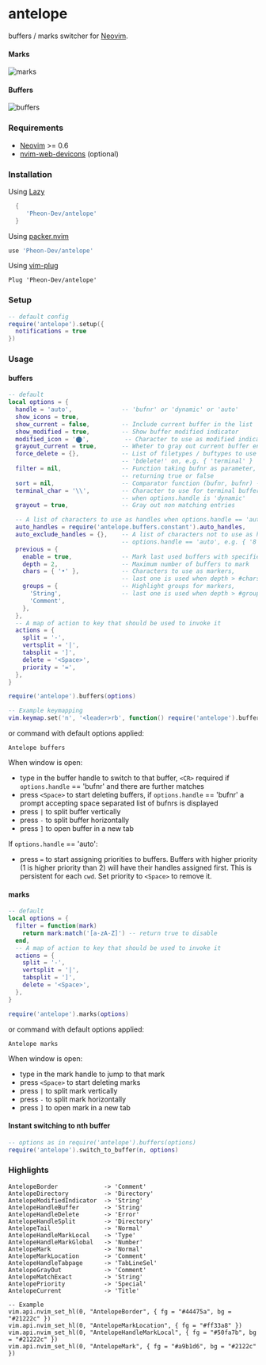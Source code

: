 
# antelope

buffers / marks switcher for [Neovim](https://github.com/neovim/neovim).

#### Marks
![marks](marks.png)

#### Buffers
![buffers](buffers.png)

### Requirements
- [Neovim](https://github.com/neovim/neovim) >= 0.6
- [nvim-web-devicons](https://github.com/kyazdani42/nvim-web-devicons) (optional)

### Installation

Using [Lazy](https://github.com/folke/lazy.nvim)
```lua
  {
     'Pheon-Dev/antelope'
  }
```

Using [packer.nvim](https://github.com/wbthomason/packer.nvim)
```lua
use 'Pheon-Dev/antelope'
```

Using [vim-plug](https://github.com/junegunn/vim-plug)
```vim
Plug 'Pheon-Dev/antelope'
```

### Setup

```lua
-- default config
require('antelope').setup({
  notifications = true
})
```

### Usage

#### buffers

```lua
-- default
local options = {
  handle = 'auto',              -- 'bufnr' or 'dynamic' or 'auto'
  show_icons = true,
  show_current = false,         -- Include current buffer in the list
  show_modified = true,         -- Show buffer modified indicator
  modified_icon = '⬤',          -- Character to use as modified indicator
  grayout_current = true,       -- Wheter to gray out current buffer entry
  force_delete = {},            -- List of filetypes / buftypes to use
                                -- 'bdelete!' on, e.g. { 'terminal' }
  filter = nil,                 -- Function taking bufnr as parameter,
                                -- returning true or false
  sort = nil,                   -- Comparator function (bufnr, bufnr) -> bool
  terminal_char = '\\',         -- Character to use for terminal buffer handles
                                -- when options.handle is 'dynamic'
  grayout = true,               -- Gray out non matching entries

  -- A list of characters to use as handles when options.handle == 'auto'
  auto_handles = require('antelope.buffers.constant').auto_handles,
  auto_exclude_handles = {},    -- A list of characters not to use as handles when
                                -- options.handle == 'auto', e.g. { '8', '9', 'j', 'k' }
  previous = {
    enable = true,              -- Mark last used buffers with specified chars and colors
    depth = 2,                  -- Maximum number of buffers to mark
    chars = { '•' },            -- Characters to use as markers,
                                -- last one is used when depth > #chars
    groups = {                  -- Highlight groups for markers,
      'String',                 -- last one is used when depth > #groups
      'Comment',
    },
  },
  -- A map of action to key that should be used to invoke it
  actions = {
    split = '-',
    vertsplit = '|',
    tabsplit = ']',
    delete = '<Space>',
    priority = '=',
  },
}

require('antelope').buffers(options)

-- Example keymapping
vim.keymap.set('n', '<leader>rb', function() require('antelope').buffers(buffer_options) end, {})
```

or command with default options applied:

```
Antelope buffers
```

When window is open:

- type in the buffer handle to switch to that buffer, `<CR>` required if `options.handle` == 'bufnr' and there are further matches
- press `<Space>` to start deleting buffers, if `options.handle` == 'bufnr' a prompt accepting space separated list of bufnrs is displayed
- press `|` to split buffer vertically
- press `-` to split buffer horizontally
- press `]` to open buffer in a new tab

If `options.handle` == 'auto':

- press `=` to start assigning priorities to buffers. Buffers with higher priority (1 is higher priority than 2) will have their handles assigned first. This is persistent for each `cwd`. Set priority to `<Space>` to remove it.

#### marks

```lua
-- default
local options = {
  filter = function(mark)
    return mark:match('[a-zA-Z]') -- return true to disable
  end,
  -- A map of action to key that should be used to invoke it
  actions = {
    split = '-',
    vertsplit = '|',
    tabsplit = ']',
    delete = '<Space>',
  },
}

require('antelope').marks(options)
```

or command with default options applied:

```
Antelope marks
```

When window is open:
- type in the mark handle to jump to that mark
- press `<Space>` to start deleting marks
- press `|` to split mark vertically
- press `-` to split mark horizontally
- press `]` to open mark in a new tab

#### Instant switching to nth buffer

```lua
-- options as in require('antelope').buffers(options)
require('antelope').switch_to_buffer(n, options)
```

### Highlights

```
AntelopeBorder             -> 'Comment'
AntelopeDirectory          -> 'Directory'
AntelopeModifiedIndicator  -> 'String'
AntelopeHandleBuffer       -> 'String'
AntelopeHandleDelete       -> 'Error'
AntelopeHandleSplit        -> 'Directory'
AntelopeTail               -> 'Normal'
AntelopeHandleMarkLocal    -> 'Type'
AntelopeHandleMarkGlobal   -> 'Number'
AntelopeMark               -> 'Normal'
AntelopeMarkLocation       -> 'Comment'
AntelopeHandleTabpage      -> 'TabLineSel'
AntelopeGrayOut            -> 'Comment'
AntelopeMatchExact         -> 'String'
AntelopePriority           -> 'Special'
AntelopeCurrent            -> 'Title'

-- Example
vim.api.nvim_set_hl(0, "AntelopeBorder", { fg = "#44475a", bg = "#21222c" })
vim.api.nvim_set_hl(0, "AntelopeMarkLocation", { fg = "#ff33a8" })
vim.api.nvim_set_hl(0, "AntelopeHandleMarkLocal", { fg = "#50fa7b", bg = "#21222c" })
vim.api.nvim_set_hl(0, "AntelopeMark", { fg = "#a9b1d6", bg = "#2122c" })
```
